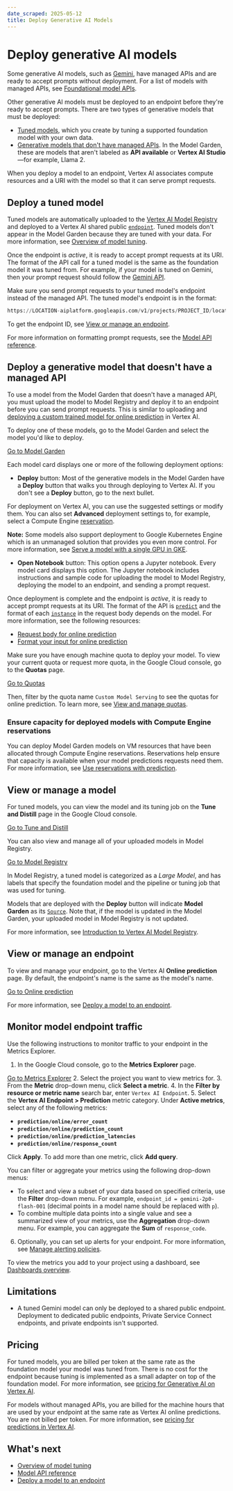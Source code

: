 ```yaml
---
date_scraped: 2025-05-12
title: Deploy Generative AI Models
---
```


# Deploy generative AI models 

Some generative AI models, such as [Gemini](../code/code-models-overview.md), have managed APIs and are ready to accept prompts without deployment. For a list of models with managed APIs, see [Foundational model APIs](../learn/models.md).

Other generative AI models must be deployed to an endpoint before
they're ready to accept prompts. There are two types of generative models that
must be deployed:

- [Tuned models](#deploy_a_tuned_model), which you create by tuning a
 supported foundation model with your own data.
- [Generative models that don't have managed APIs](#not-managed). In the
 Model Garden, these are models that aren't labeled as
 **API available** or **Vertex AI Studio**—for example, Llama 2.

When you deploy a model to an endpoint, Vertex AI associates compute
resources and a URI with the model so that it can serve prompt requests.

## Deploy a tuned model

Tuned models are automatically uploaded to the
[Vertex AI Model Registry](https://cloud.google.com/vertex-ai/docs/model-registry/introduction)
and deployed to a Vertex AI shared public
[`endpoint`](https://cloud.google.com/vertex-ai/docs/reference/rest/v1/projects.locations.endpoints). Tuned models don't
appear in the Model Garden because they are tuned with your data.
For more information, see
[Overview of model tuning](https://cloud.google.com/vertex-ai/generative-ai/docs/models/tune-models).

Once the endpoint is *active*, it is ready to accept prompt requests at its URI.
The format of the API call for a tuned model is the same as the foundation model
it was tuned from. For example, if your model is tuned on Gemini, then your
prompt request should follow the [Gemini API](../model-reference/gemini.md).

Make sure you send prompt requests to your tuned model's endpoint instead of the
managed API. The tuned model's endpoint is in the format:

```python
https://LOCATION-aiplatform.googleapis.com/v1/projects/PROJECT_ID/locations/LOCATION/endpoints/ENDPOINT_ID

```

To get the endpoint ID, see [View or manage an endpoint](#view_or_manage_an_endpoint).

For more information on formatting prompt requests, see the
[Model API reference](https://cloud.google.com/vertex-ai/generative-ai/docs/model-reference/overview).

## Deploy a generative model that doesn't have a managed API

To use a model from the Model Garden that doesn't have a managed
API, you must upload the model to Model Registry and
deploy it to an endpoint before you can send prompt requests. This is similar to
uploading and [deploying a custom trained model for online prediction](https://cloud.google.com/vertex-ai/docs/general/deployment)
in Vertex AI.

To deploy one of these models, go to the Model Garden and select
the model you'd like to deploy.

[Go to Model Garden](https://console.cloud.google.com/vertex-ai/model-garden)

Each model card displays one or more of the following deployment options:

- **Deploy** button: Most of the generative models in
 the Model Garden have a **Deploy** button that walks you
 through deploying to Vertex AI. If you don't see a **Deploy**
 button, go to the next bullet.

 For deployment on Vertex AI, you can use the
 suggested settings or modify them. You can also set **Advanced** deployment
 settings to, for example, select a Compute Engine
 [reservation](#reservation).

 **Note:** Some models also support deployment to Google Kubernetes Engine which is an
 unmanaged solution that provides you even more control. For more
 information, see [Serve a model with a single GPU in GKE](https://cloud.google.com/kubernetes-engine/docs/tutorials/online-ml-inference).
- **Open Notebook** button: This option opens a Jupyter notebook. Every model
 card displays this option. The Jupyter notebook includes instructions and
 sample code for uploading the model to Model Registry,
 deploying the model to an endpoint, and sending a prompt request.

Once deployment is complete and the endpoint is *active*, it is ready to accept
prompt requests at its URI. The format of the API is
[`predict`](https://cloud.google.com/vertex-ai/docs/reference/rest/v1/projects.locations.endpoints/predict) and the format
of each [`instance`](https://cloud.google.com/vertex-ai/docs/reference/rest/v1/projects.locations.endpoints/predict#body.request_body.FIELDS.instances)
in the request body depends on the model. For more information, see the
following resources:

- [Request body for online prediction](https://cloud.google.com/vertex-ai/docs/predictions/get-online-predictions#request-body-details)
- [Format your input for online prediction](https://cloud.google.com/vertex-ai/docs/predictions/get-online-predictions#formatting-prediction-input)

Make sure you have enough machine quota to deploy your model. To view your
current quota or request more quota, in the Google Cloud console, go to the
**Quotas** page.

[Go to Quotas](https://console.cloud.google.com/iam-admin/quotas)

Then, filter by the quota name `Custom Model Serving` to see the quotas for
online prediction. To learn more, see [View and manage quotas](https://cloud.google.com/docs/quotas/view-manage).

### Ensure capacity for deployed models with Compute Engine reservations

You can deploy Model Garden models on VM resources that have been
allocated through Compute Engine reservations. Reservations help ensure
that capacity is available when your model predictions requests need them. For
more information, see [Use reservations with prediction](https://cloud.google.com/vertex-ai/docs/predictions/use-reservations).

## View or manage a model

For tuned models, you can view the model and its tuning job on the **Tune and
Distill** page in the Google Cloud console.

[Go to Tune and Distill](https://console.cloud.google.com/vertex-ai/generative/language/tuning)

You can also view and manage all of your uploaded models in
Model Registry.

[Go to Model Registry](https://console.cloud.google.com/vertex-ai/models)

In Model Registry, a tuned model is categorized as a
*Large Model*, and has labels that specify the foundation model and the pipeline
or tuning job that was used for tuning.

Models that are deployed with the **Deploy** button will indicate **Model Garden**
as its [`Source`](https://cloud.google.com/vertex-ai/docs/reference/rest/v1/projects.locations.models#Model.FIELDS.model_source_info).
Note that, if the model is updated in the Model Garden, your
uploaded model in Model Registry is not updated.

For more information, see [Introduction to Vertex AI Model Registry](https://cloud.google.com/vertex-ai/docs/model-registry/introduction).

## View or manage an endpoint

To view and manage your endpoint, go to the Vertex AI
**Online prediction** page. By default, the endpoint's name is the same as the
model's name.

[Go to Online prediction](https://console.cloud.google.com/vertex-ai/online-prediction/endpoints)

For more information, see [Deploy a model to an endpoint](https://cloud.google.com/vertex-ai/docs/general/deployment).

## Monitor model endpoint traffic

Use the following instructions to monitor traffic to your endpoint in the Metrics Explorer.

1. In the Google Cloud console, go to the **Metrics Explorer** page.

 [Go
 to Metrics Explorer](https://console.cloud.google.com/projectselector/monitoring/metrics-explorer?supportedpurview=project,folder,organizationId)
2. Select the project you want to view metrics for.
3. From the **Metric** drop-down menu, click **Select a metric**.
4. In the **Filter by resource or metric name** search bar, enter
 `Vertex AI Endpoint`.
5. Select the **Vertex AI Endpoint > Prediction** metric category. Under **Active metrics**, select any of the following metrics:

 - **`prediction/online/error_count`**
 - **`prediction/online/prediction_count`**
 - **`prediction/online/prediction_latencies`**
 - **`prediction/online/response_count`**

 Click **Apply**. To add more than one metric, click **Add query**.

 You can filter or aggregate your metrics using the following drop-down menus:

 - To select and view a subset of your data based on specified criteria, use
 the **Filter** drop-down menu. For example, `endpoint_id = gemini-2p0-flash-001` (decimal points in a model name should be replaced with `p`).
 - To combine multiple data points into a single value and see a summarized
 view of your metrics, use the **Aggregation** drop-down menu. For example, you can aggregate the **Sum** of `response_code`.
6. Optionally, you can set up alerts for your endpoint. For more information,
 see [Manage alerting policies](/monitoring/alerts/manage-alerts).

To view the metrics you add to your project using a dashboard, see
[Dashboards overview](/monitoring/dashboards).

## Limitations

- A tuned Gemini model can only be deployed to a shared public
 endpoint. Deployment to dedicated public endpoints,
 Private Service Connect endpoints, and private endpoints isn't
 supported.

## Pricing

For tuned models, you are billed per token at the same rate as the foundation
model your model was tuned from. There is no cost for the endpoint because
tuning is implemented as a small adapter on top of the foundation model. For
more information, see [pricing for Generative AI on Vertex AI](https://cloud.google.com/vertex-ai/generative-ai/pricing).

For models without managed APIs, you are billed for the machine hours that are
used by your endpoint at the same rate as Vertex AI online
predictions. You are not billed per token. For more information, see
[pricing for predictions in Vertex AI](https://cloud.google.com/vertex-ai/pricing#prediction-prices).

## What's next

- [Overview of model tuning](https://cloud.google.com/vertex-ai/generative-ai/docs/models/tune-models)
- [Model API reference](https://cloud.google.com/vertex-ai/generative-ai/docs/model-reference/overview)
- [Deploy a model to an endpoint](https://cloud.google.com/vertex-ai/docs/general/deployment)